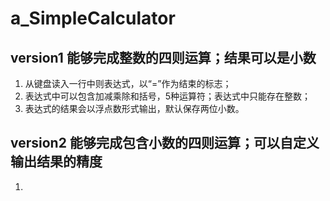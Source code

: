 # a_SimpleCalculator
## version1 能够完成整数的四则运算；结果可以是小数

1. 从键盘读入一行中则表达式，以“=”作为结束的标志；
2. 表达式中可以包含加减乘除和括号，5种运算符；表达式中只能存在整数；
3. 表达式的结果会以浮点数形式输出，默认保存两位小数。

## version2 能够完成包含小数的四则运算；可以自定义输出结果的精度

1. 

